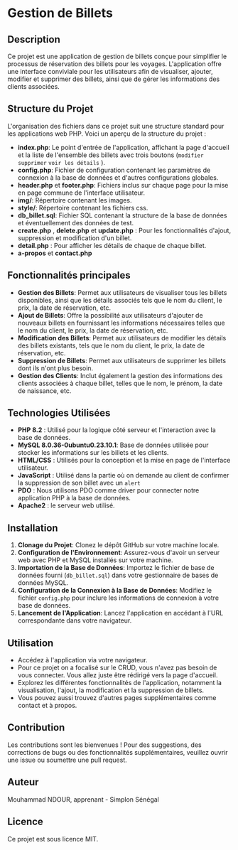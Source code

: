 # Gestion de Billets

## Description

Ce projet est une application de gestion de billets conçue pour simplifier le processus de réservation des billets pour les voyages. L'application offre une interface conviviale pour les utilisateurs afin de visualiser, ajouter, modifier et supprimer des billets, ainsi que de gérer les informations des clients associées.

## Structure du Projet

L'organisation des fichiers dans ce projet suit une structure standard pour les applications web PHP. Voici un aperçu de la structure du projet :

- **index.php**: Le point d'entrée de l'application, affichant la page d'accueil et la liste de l'ensemble des billets avec trois boutons (`modifier` `supprimer` `voir les détails` ).
- **config.php**: Fichier de configuration contenant les paramètres de connexion à la base de données et d'autres configurations globales.
- **header.php** et **footer.php**: Fichiers inclus sur chaque page pour la mise en page commune de l'interface utilisateur.
- **img/**: Répertoire contenant les images.
- **style/**: Répertoire contenant les fichiers css.
- **db_billet.sql**: Fichier SQL contenant la structure de la base de données et éventuellement des données de test.
- **create.php** , **delete.php** et **update.php** : Pour les fonctionnalités d'ajout, suppression et modification d'un billet.
- **detail.php** : Pour afficher les détails de chaque de chaque billet.
- **a-propos** et **contact.php**

## Fonctionnalités principales

- **Gestion des Billets**: Permet aux utilisateurs de visualiser tous les billets disponibles, ainsi que les détails associés tels que le nom du client, le prix, la date de réservation, etc.
- **Ajout de Billets**: Offre la possibilité aux utilisateurs d'ajouter de nouveaux billets en fournissant les informations nécessaires telles que le nom du client, le prix, la date de réservation, etc.
- **Modification des Billets**: Permet aux utilisateurs de modifier les détails des billets existants, tels que le nom du client, le prix, la date de réservation, etc.
- **Suppression de Billets**: Permet aux utilisateurs de supprimer les billets dont ils n'ont plus besoin.
- **Gestion des Clients**: Inclut également la gestion des informations des clients associées à chaque billet, telles que le nom, le prénom, la date de naissance, etc.

## Technologies Utilisées

- **PHP 8.2** : Utilisé pour la logique côté serveur et l'interaction avec la base de données.
- **MySQL 8.0.36-0ubuntu0.23.10.1**: Base de données utilisée pour stocker les informations sur les billets et les clients.
- **HTML/CSS** : Utilisés pour la conception et la mise en page de l'interface utilisateur.
- **JavaScript** : Utilisé dans la partie où on demande au client de confirmer la suppression de son billet avec un `alert`
- **PDO** : Nous utilisons PDO comme driver pour connecter notre application PHP à la base de données.
- **Apache2** : le serveur web utilisé.

## Installation

1. **Clonage du Projet**: Clonez le dépôt GitHub sur votre machine locale.
2. **Configuration de l'Environnement**: Assurez-vous d'avoir un serveur web avec PHP et MySQL installés sur votre machine.
3. **Importation de la Base de Données**: Importez le fichier de base de données fourni (`db_billet.sql`) dans votre gestionnaire de bases de données MySQL.
4. **Configuration de la Connexion à la Base de Données**: Modifiez le fichier `config.php` pour inclure les informations de connexion à votre base de données.
5. **Lancement de l'Application**: Lancez l'application en accédant à l'URL correspondante dans votre navigateur.

## Utilisation

- Accédez à l'application via votre navigateur.
- Pour ce projet on a focalisé sur le CRUD, vous n'avez pas besoin de vous connecter. Vous allez juste être rédirigé vers la page d'accueil.
- Explorez les différentes fonctionnalités de l'application, notamment la visualisation, l'ajout, la modification et la suppression de billets.
- Vous pouvez aussi trouvez d'autres pages supplémentaires comme contact et à propos.

## Contribution

Les contributions sont les bienvenues ! Pour des suggestions, des corrections de bugs ou des fonctionnalités supplémentaires, veuillez ouvrir une issue ou soumettre une pull request.

## Auteur

Mouhammad NDOUR, apprenant - Simplon Sénégal

## Licence

Ce projet est sous licence MIT.
